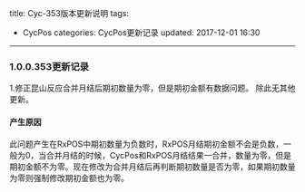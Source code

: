 title: Cyc-353版本更新说明
tags:
  - CycPos
categories: CycPos更新记录
updated: 2017-12-01 16:30
---
### 1.0.0.353更新记录

1.修正昆山反应合并月结后期初数量为零，但是期初金额有数据问题。
除此无其他更新。

#### 产生原因

此问题产生在RxPOS中期初数量为负数时，RxPOS月结期初金额不会是负数，一般为0，当合并月结的时候，CycPos和RxPOS月结结果一合并，数量为零，但是期初金额不为零。现在修改为合并月结后再判断期初数量是否为零，如果期初数量为零则强制修改期初金额也为零。
